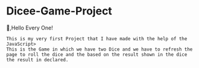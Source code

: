 # Dicee-Game-Project

👋,Hello Every One!
 
    This is my very first Project that I have made with the help of the JavaScript>
    This is the Game in which we have two Dice and we have to refresh the page to roll the dice and the based on the result shown in the dice the result in declared.
